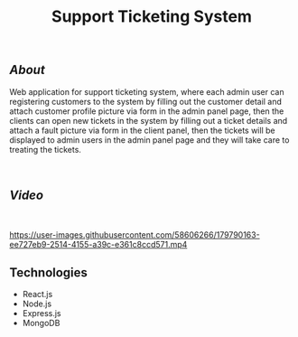 <h1 align="center" style="border-bottom: none">Support Ticketing System</h1>

</br>

## ***About***
Web application for support ticketing system, where each admin user can registering customers to 
the system by filling out the customer detail and attach customer profile picture via form in the admin panel page,
then the clients can open new tickets in the system by 
filling out a ticket details and attach a fault picture via form in the client panel, then the tickets will be displayed to admin users in the admin panel page
and they will take care to treating the tickets.

</br>

## ***Video***

</br>

https://user-images.githubusercontent.com/58606266/179790163-ee727eb9-2514-4155-a39c-e361c8ccd571.mp4

## Technologies
- React.js 
- Node.js
- Express.js
- MongoDB


